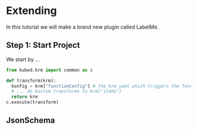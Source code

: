 # Extending  

In this tutorial we will make a brand new plugin called LabelMe. 

## Step 1: Start Project  

We start by ... 

```py
from kubed.krm import common as c

def transform(krm):
  konfig = krm["functionConfig"] # the krm yaml which triggers the function
  # ... do kustom transforms to krm["items"]
  return krm
c.execute(transform)
```

## JsonSchema  

```{jsonschema} ../schema.json
```
